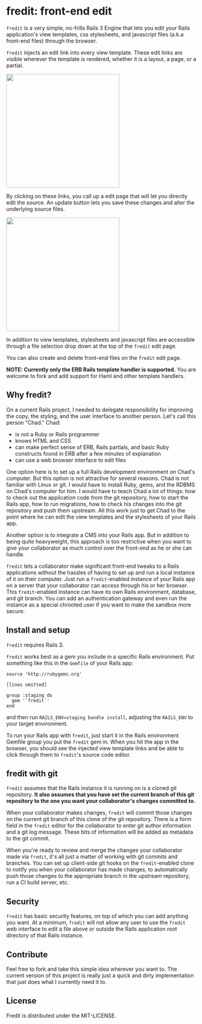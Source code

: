 # fredit: front-end edit

`fredit` is a very simple, no-frills Rails 3 Engine that lets you edit your
Rails application's view templates, css stylesheets, and javascript
files (a.k.a front-end files) through the browser.

`fredit` injects an edit link into every view template. These edit links
are visible wherever the template is rendered, whether it is a layout,
a page, or a partial. 

<img style="width:300px" src="https://github.com/danchoi/fredit/raw/master/screens/links.png"/>

By clicking on these links, you call up a edit page that will let you
directly edit the source. An update button lets you save these changes
and alter the underlying source files.

<img style="width:300px" src="https://github.com/danchoi/fredit/raw/master/screens/fredit.png"/>

In addition to view templates, stylesheets and javascript files are
accessible through a file selection drop down at the top of the `fredit`
edit page. 

You can also create and delete front-end files on the `fredit` edit page.

**NOTE: Currently only the ERB Rails template handler is supported.**
You are welcome to fork and add support for Haml and other template
handlers. 


## Why fredit?

On a current Rails project, I needed to delegate responsibility for
improving the copy, the styling, and the user interface to another
person. Let's call this person "Chad." Chad:

* is not a Ruby or Rails programmer
* knows HTML and CSS
* can make perfect sense of ERB, Rails partials, and basic Ruby
  constructs found in ERB after a few minutes of explanation 
* can use a web browser interface to edit files

One option here is to set up a full Rails development environment on
Chad's computer. But this option is not attractive for several
reasons. Chad is not familiar with Linux or git. I would have to install
Ruby, gems, and the RDBMS on Chad's computer for him. I would have to
teach Chad a lot of things: how to check out the application code from
the git repository, how to start the Rails app, how to run migrations,
how to check his changes into the git repository and push them upstream.
All this work just to get Chad to the point where he can edit the view
templates and the stylesheets of your Rails app.

Another option is to integrate a CMS into your Rails app. But in
addition to being quite heavyweight, this approach is too restrictive when
you want to give your collaborator as much control over the front-end as
he or she can handle.

`fredit` lets a collaborator make significant front-end tweaks to a Rails
applications without the hassles of having to set up and run a local
instance of it on their computer. Just run a `fredit`-enabled instance of
your Rails app on a server that your collaborator can access through his
or her browser. This `fredit`-enabled instance can have its own Rails
environment, database, and git branch. You can add an authentication
gateway and even run the instance as a special chrooted user if you want
to make the sandbox more secure.


## Install and setup

`fredit` requires Rails 3.

`fredit` works best as a gem you include in a specific Rails
environment. Put something like this in the `Gemfile` of your Rails app:

    source 'http://rubygems.org'

    [lines omitted]

    group :staging do
      gem '`fredit`'
    end

and then run `RAILS_ENV=staging bundle install`, adjusting the
`RAILS_ENV` to your target environment.

To run your Rails app with `fredit`, just start it in the Rails
environment Gemfile group you put the `fredit` gem in. When you hit the
app in the browser, you should see the injected view template links and
be able to click through them to `fredit`'s source code editor.


## fredit with git 

`fredit` assumes that the Rails instance it is running on is a cloned git
repository. **It also assumes that you have set the current branch of
this git repository to the one you want your collaborator's changes
committed to.**

When your collaborator makes changes, `fredit` will commit those changes
on the current git branch of this clone of the git repository. There is
a form field in the `fredit` editor for the collaborator to enter git
author information and a git log message. These bits of information
will be added as metadata to the git commit.

When you're ready to review and merge the changes your collaborator made
via `fredit`, it's all just a matter of working with git commits and
branches. You can set up client-side git hooks on the `fredit`-enabled
clone to notify you when your collaborator has made changes, to
automatically push those changes to the appropriate branch in the
upstream repository, run a CI build server, etc.


## Security

`fredit` has basic security features, on top of which you can add anything
you want. At a minimum, `fredit` will not allow any user to use the `fredit`
web interface to edit a file above or outside the Rails application root
directory of that Rails instance.  


## Contribute

Feel free to fork and take this simple idea wherever you want to. The
current version of this project is really just a quick and dirty
implementation that just does what I currently need it to.


## License

Fredit is distributed under the MIT-LICENSE.
